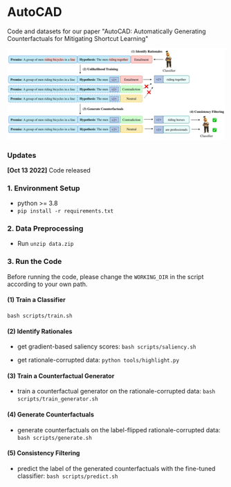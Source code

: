 # AutoCAD

Code and datasets for our paper "AutoCAD: Automatically Generating Counterfactuals for Mitigating Shortcut Learning"

![autocad_overview](pic/autocad_overview.png)

### Updates

**[Oct 13 2022]** Code released

### 1. Environment Setup

- python >= 3.8
- `pip install -r requirements.txt`

### 2. Data Preprocessing

- Run `unzip data.zip`

### 3. Run the Code

Before running the code, please change the `WORKING_DIR` in the script according to your own path.

#### (1) Train a Classifier

`bash scripts/train.sh`

#### (2) Identify Rationales

- get gradient-based saliency scores: `bash scripts/saliency.sh`

- get rationale-corrupted data: `python tools/highlight.py`

#### (3) Train a Counterfactual Generator

- train a counterfactual generator on the rationale-corrupted data: `bash scripts/train_generator.sh`

#### (4) Generate Counterfactuals

- generate counterfactuals on the label-flipped rationale-corrupted data: `bash scripts/generate.sh`

#### (5) Consistency Filtering

- predict the label of the generated counterfactuals with the fine-tuned classifier: `bash scripts/predict.sh`